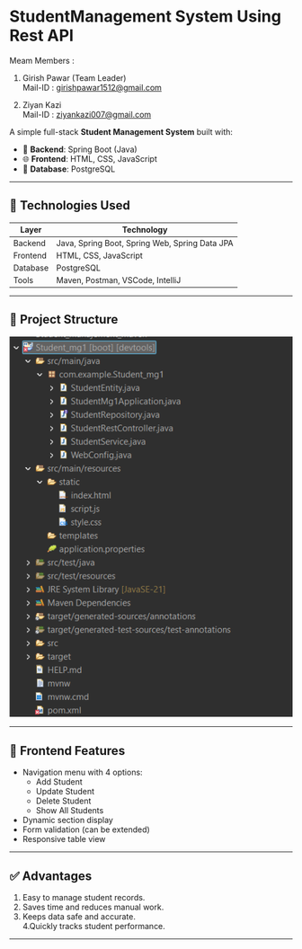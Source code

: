 # StudentManagement System Using Rest API

Meam Members :
1. Girish Pawar (Team Leader)                                                          
Mail-ID : girishpawar1512@gmail.com


2. Ziyan Kazi                                                                                                  
Mail-ID : ziyankazi007@gmail.com



A simple full-stack **Student Management System** built with:

- 🧩 **Backend**: Spring Boot (Java)
- 🌐 **Frontend**: HTML, CSS, JavaScript
- 💾 **Database**: PostgreSQL

---

## 🔧 Technologies Used

| Layer     | Technology                                     |
|-----------|------------------------------------------------|
| Backend   | Java, Spring Boot, Spring Web, Spring Data JPA |
| Frontend  | HTML, CSS, JavaScript                          |
| Database  | PostgreSQL                                     |
| Tools     | Maven, Postman, VSCode, IntelliJ               |

---

## 📁 Project Structure
<img src="https://github.com/GirishPawar15/Student_mgmt_rest_api/blob/main/Rest_Api.png" alt="Student UI" width="600"/>


---

## 📸 Frontend Features

- Navigation menu with 4 options:
  - Add Student
  - Update Student
  - Delete Student
  - Show All Students
- Dynamic section display
- Form validation (can be extended)
- Responsive table view

---

## ✅ Advantages 
1. Easy to manage student records.
2. Saves time and reduces manual work.
3. Keeps data safe and accurate.   
4.Quickly tracks student performance.

---


